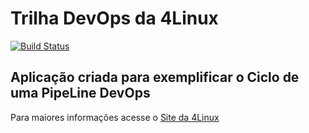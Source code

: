 # Trilha DevOps da 4Linux

<!-- Altere a Flag abaixo com sua URL do Travis -->
[![Build Status](https://travis-ci.org/Ep3ada/DevOpsLab-HelloWorld.svg?branch=master)](https://travis-ci.org/Ep3ada/DevOpsLab-HelloWorld)

## Aplicação criada para exemplificar o Ciclo de uma PipeLine DevOps


Para maiores informações acesse o [Site da 4Linux](https://www.4linux.com.br/cursos/devops)
